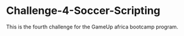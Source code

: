 # Challenge-4-Soccer-Scripting
 This is the fourth challenge for the GameUp africa bootcamp program.
